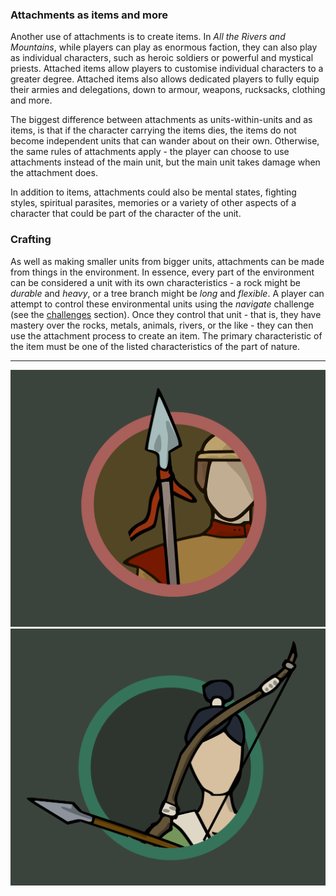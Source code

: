 ### Attachments as items and more

Another use of attachments is to create items.  In _All the Rivers and Mountains_, while players can play as enormous faction, they can also play as individual characters, such as heroic soldiers or powerful and mystical priests.  Attached items allow players to customise individual characters to a greater degree.  Attached items also allows dedicated players to fully equip their armies and delegations, down to armour, weapons, rucksacks, clothing and more.

The biggest difference between attachments as units-within-units and as items, is that if the character carrying the items dies, the items do not become independent units that can wander about on their own.  Otherwise, the same rules of attachments apply - the player can choose to use attachments instead of the main unit, but the main unit takes damage when the attachment does.

In addition to items, attachments could also be mental states, fighting styles, spiritual parasites, memories or a variety of other aspects of a character that could be part of the character of the unit.

### Crafting

As well as making smaller units from bigger units, attachments can be made from things in the environment.  In essence, every part of the environment can be considered a unit with its own characteristics - a rock might be _durable_ and _heavy_, or a tree branch might be _long_ and _flexible_.  A player can attempt to control these environmental units using the _navigate_ challenge (see the [challenges](/rpgcoretest.html) section).  Once they control that unit - that is, they have mastery over the rocks, metals, animals, rivers, or the like - they can then use the attachment process to create an item.  The primary characteristic of the item must be one of the listed characteristics of the part of nature.

---

![Unit|40](/content/media/rpg/goldspear.png) ![Unit|40](/content/media/rpg/greenarcher.png)